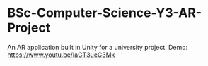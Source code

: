 # BSc-Computer-Science-Y3-AR-Project
An AR application built in Unity for a university project.
Demo: https://www.youtu.be/IaCT3ueC3Mk
